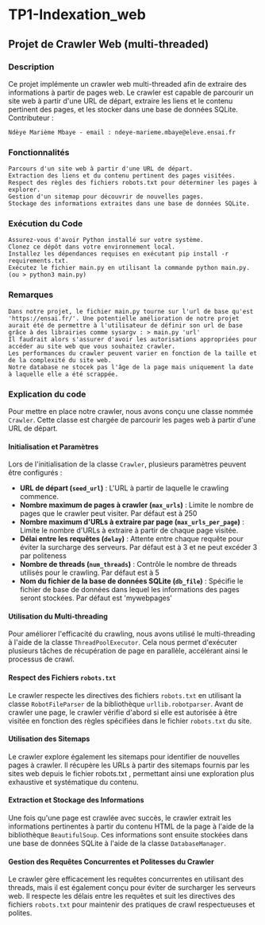 # TP1-Indexation_web
 
## Projet de Crawler Web (multi-threaded)
### Description

Ce projet implémente un crawler web multi-threaded afin de extraire des informations à partir de pages web. Le crawler est capable de parcourir un site web à partir d'une URL de départ, extraire les liens et le contenu pertinent des pages, et les stocker dans une base de données SQLite.
Contributeur :

    Ndèye Marième Mbaye - email : ndeye-marieme.mbaye@eleve.ensai.fr

### Fonctionnalités

    Parcours d'un site web à partir d'une URL de départ.
    Extraction des liens et du contenu pertinent des pages visitées.
    Respect des règles des fichiers robots.txt pour déterminer les pages à explorer.
    Gestion d'un sitemap pour découvrir de nouvelles pages.
    Stockage des informations extraites dans une base de données SQLite.
   


### Exécution du Code

    Assurez-vous d'avoir Python installé sur votre système.
    Clonez ce dépôt dans votre environnement local.
    Installez les dépendances requises en exécutant pip install -r requirements.txt.
    Exécutez le fichier main.py en utilisant la commande python main.py. (ou > python3 main.py)

### Remarques
    Dans notre projet, le fichier main.py tourne sur l'url de base qu'est 'https://ensai.fr/'. Une potentielle amélioration de notre projet aurait été de permettre à l'utilisateur de définir son url de base grâce à des librairies comme sysargv : > main.py 'url'
    Il faudrait alors s'assurer d'avoir les autorisations appropriées pour accéder au site web que vous souhaitez crawler.
    Les performances du crawler peuvent varier en fonction de la taille et de la complexité du site web.
    Notre database ne stocek pas l'âge de la page mais uniquement la date à laquelle elle a été scrappée.

### Explication du code

Pour mettre en place notre crawler, nous avons conçu une classe nommée `Crawler`. Cette classe est chargée de parcourir les pages web à partir d'une URL de départ. 

#### Initialisation et Paramètres

Lors de l'initialisation de la classe `Crawler`, plusieurs paramètres peuvent être configurés :

- **URL de départ (`seed_url`)** : L'URL à partir de laquelle le crawling commence.
- **Nombre maximum de pages à crawler (`max_urls`)** : Limite le nombre de pages que le crawler peut visiter. Par défaut est à 250
- **Nombre maximum d'URLs à extraire par page (`max_urls_per_page`)** : Limite le nombre d'URLs à extraire à partir de chaque page visitée.
- **Délai entre les requêtes (`delay`)** : Attente entre chaque requête pour éviter la surcharge des serveurs. Par défaut est à 3 et ne peut excéder 3 par politeness
- **Nombre de threads (`num_threads`)** : Contrôle le nombre de threads utilisés pour le crawling. Par défaut est à 5
- **Nom du fichier de la base de données SQLite (`db_file`)** : Spécifie le fichier de base de données dans lequel les informations des pages seront stockées. Par défaut est 'mywebpages'

#### Utilisation du Multi-threading

Pour améliorer l'efficacité du crawling, nous avons utilisé le multi-threading à l'aide de la classe `ThreadPoolExecutor`. Cela nous permet d'exécuter plusieurs tâches de récupération de page en parallèle, accélérant ainsi le processus de crawl.

#### Respect des Fichiers `robots.txt`

Le crawler respecte les directives des fichiers `robots.txt` en utilisant la classe `RobotFileParser` de la bibliothèque `urllib.robotparser`. Avant de crawler une page, le crawler vérifie d'abord si elle est autorisée à être visitée en fonction des règles spécifiées dans le fichier `robots.txt` du site.

#### Utilisation des Sitemaps

Le crawler explore également les sitemaps pour identifier de nouvelles pages à crawler. Il récupère les URLs à partir des sitemaps fournis par les sites web depuis le fichier robots.txt , permettant ainsi une exploration plus exhaustive et systématique du contenu.

#### Extraction et Stockage des Informations

Une fois qu'une page est crawlée avec succès, le crawler extrait les informations pertinentes à partir du contenu HTML de la page à l'aide de la bibliothèque `BeautifulSoup`. Ces informations sont ensuite stockées dans une base de données SQLite à l'aide de la classe `DatabaseManager`.

#### Gestion des Requêtes Concurrentes et Politesses du Crawler

Le crawler gère efficacement les requêtes concurrentes en utilisant des threads, mais il est également conçu pour éviter de surcharger les serveurs web. Il respecte les délais entre les requêtes et suit les directives des fichiers `robots.txt` pour maintenir des pratiques de crawl respectueuses et polites.